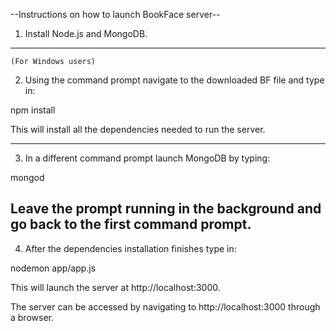 --Instructions on how to launch BookFace server--


1. Install Node.js and MongoDB.
------------------------------------------------------------

	(For Windows users)
2. Using the command prompt navigate to the downloaded BF file and type in:

npm install

This will install all the dependencies needed to run the server.

------------------------------------------------------------

3. In a different command prompt launch MongoDB by typing:

mongod

Leave the prompt running in the background and go back to the first command prompt.
------------------------------------------------------------

4. After the dependencies installation finishes type in:

nodemon app/app.js

This will launch the server at http://localhost:3000.

The server can be accessed by navigating to http://localhost:3000 through a browser.

